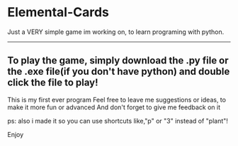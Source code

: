 # Elemental-Cards
Just a VERY simple game im working on, to learn programing with python.

----------------------------------------------------------------------------------------------------------------------------
To play the game, simply download the .py file or the .exe file(if you don't have python) and double click the file to play!
----------------------------------------------------------------------------------------------------------------------------

This is my first ever program
Feel free to leave me suggestions or ideas, to make it more fun or advanced
And don't forget to give me feedback on it

ps: also i made it so you can use shortcuts like,"p" or "3" instead of "plant"!

Enjoy
